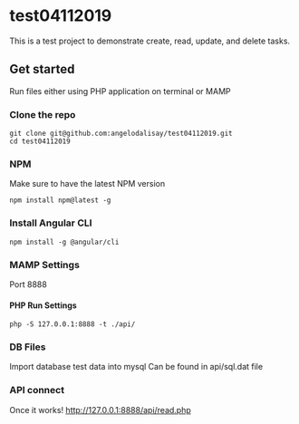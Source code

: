 # test04112019

This is a test project to demonstrate create, read, update, and delete tasks.

## Get started
Run files either using PHP application on terminal or MAMP

### Clone the repo
```shell
git clone git@github.com:angelodalisay/test04112019.git
cd test04112019
```

### NPM
Make sure to have the latest NPM version
```shell
npm install npm@latest -g
```

### Install Angular CLI
```shell
npm install -g @angular/cli
```

### MAMP Settings
Port 8888

#### PHP Run Settings
```
php -S 127.0.0.1:8888 -t ./api/
```
### DB Files
Import database test data into mysql 
Can be found in api/sql.dat file

### API connect
Once it works!
http://127.0.0.1:8888/api/read.php

